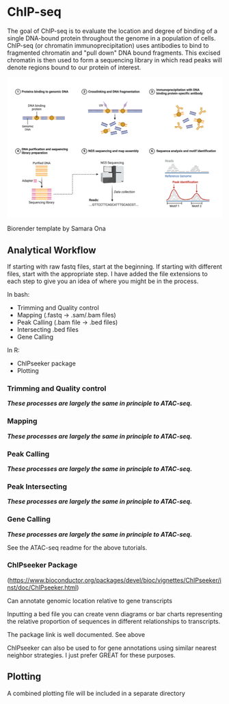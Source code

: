 # ChIP-seq

The goal of ChIP-seq is to evaluate the location and degree of binding of a single DNA-bound protein throughout the genome in a population of cells. ChIP-seq (or chromatin immunoprecipitation) uses antibodies to bind to fragmented chromatin and "pull down" DNA bound fragments. This excised chromatin is then used to form a sequencing library in which read peaks will denote regions bound to our protein of interest.

![image](../images/ChIPsequencing.png)

Biorender template by Samara Ona

## Analytical Workflow
If starting with raw fastq files, start at the beginning. If starting with different files, start with the appropriate step. I have added the file extensions to each step to give you an idea of where you might be in the process.

In bash:
* Trimming and Quality control
* Mapping (.fastq &rarr; .sam/.bam files)
* Peak Calling (.bam file &rarr; .bed files)
* Intersecting .bed files
* Gene Calling

In R:
* ChIPseeker package
* Plotting

### Trimming and Quality control

***These processes are largely the same in principle to ATAC-seq.***

### Mapping

***These processes are largely the same in principle to ATAC-seq.***

### Peak Calling

***These processes are largely the same in principle to ATAC-seq.***

### Peak Intersecting

***These processes are largely the same in principle to ATAC-seq.***

### Gene Calling

***These processes are largely the same in principle to ATAC-seq.***

See the ATAC-seq readme for the above tutorials.

### ChIPseeker Package

(https://www.bioconductor.org/packages/devel/bioc/vignettes/ChIPseeker/inst/doc/ChIPseeker.html)

Can annotate genomic location relative to gene transcripts

Inputting a bed file you can create venn diagrams or bar charts representing the relative proportion of sequences in different relationships to transcripts.

The package link is well documented. See above

ChIPseeker can also be used to for gene annotations using similar nearest neighbor strategies. I just prefer GREAT for these purposes.

## Plotting
A combined plotting file will be included in a separate directory
